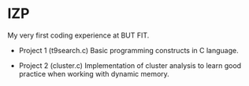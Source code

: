 # IZP
My very first coding experience at BUT FIT.

* Project 1 (t9search.c)
  Basic programming constructs in C language.

* Project 2 (cluster.c)
  Implementation of cluster analysis to learn good practice when working with dynamic memory.

